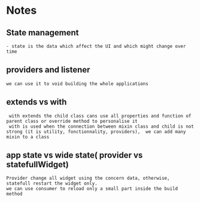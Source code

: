 # Notes

## State management 
    - state is the data which affect the UI and which might change over time
## providers and listener
    we can use it to void building the whole applications
## extends vs with
     with extends the child class cans use all properties and function of parent class or override method to personalise it
     with is used when the connection between mixin class and child is not strong (it is utility, fonctionnality, providers),  we can add many mixin to a class 
## app state vs wide state( provider vs statefullWidget)
    Provider change all widget using the concern data, otherwise, statefull restart the widget only.
    we can use consumer to reload only a small part inside the build method
